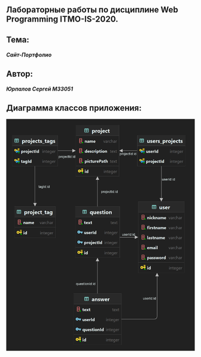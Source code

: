 ## Лабораторные работы по дисциплине Web Programming ITMO-IS-2020. 

## Тема:
<h5>Сайт-Портфолио</h5>

## Aвтор:
<h5>Юрпалов Сергей М33051</h5>

## Диаграмма классов приложения:
![class_diagram](class_diagram.png)
